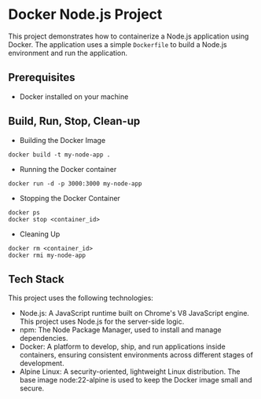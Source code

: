 # Docker Node.js Project

This project demonstrates how to containerize a Node.js application using Docker. The application uses a simple `Dockerfile` to build a Node.js environment and run the application.

## Prerequisites

- Docker installed on your machine

## Build, Run, Stop, Clean-up

- Building the Docker Image
```
docker build -t my-node-app .
```
- Running the Docker container
```
docker run -d -p 3000:3000 my-node-app
```
- Stopping the Docker Container
```
docker ps
docker stop <container_id>
```
- Cleaning Up
```
docker rm <container_id>
docker rmi my-node-app
```

## Tech Stack
This project uses the following technologies:

- Node.js: A JavaScript runtime built on Chrome's V8 JavaScript engine. This project uses Node.js for the server-side logic.
- npm: The Node Package Manager, used to install and manage dependencies.
- Docker: A platform to develop, ship, and run applications inside containers, ensuring consistent environments across different stages of development.
- Alpine Linux: A security-oriented, lightweight Linux distribution. The base image node:22-alpine is used to keep the Docker image small and secure.
